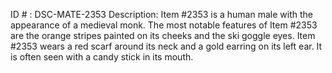 ID # : DSC-MATE-2353
Description: Item #2353 is a human male with the appearance of a medieval monk. The most notable features of Item #2353 are the orange stripes painted on its cheeks and the ski goggle eyes. Item #2353 wears a red scarf around its neck and a gold earring on its left ear. It is often seen with a candy stick in its mouth.